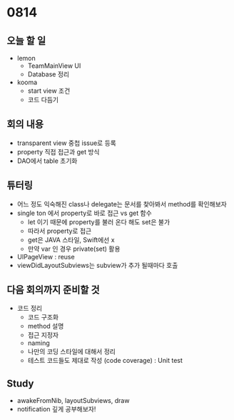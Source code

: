 # 0814

## 오늘 할 일
- lemon
  - TeamMainView UI
  - Database 정리
- kooma
  - start view 조건
  - 코드 다듬기

## 회의 내용
- transparent view 중첩 issue로 등록
- property 직접 접근과 get 방식
- DAO에서 table 초기화

## 튜터링
- 어느 정도 익숙해진 class나 delegate는 문서를 찾아봐서 method를 확인해보자
- single ton 에서 property로 바로 접근 vs get 함수
  - let 이기 때문에 property를 불러 온다 해도 set은 불가
  - 따라서 property로 접근
  - get은 JAVA 스타일, Swift에선 x
  - 만약 var 인 경우 private(set) 활용
- UIPageView : reuse
- viewDidLayoutSubviews는 subview가 추가 될때마다 호출

## 다음 회의까지 준비할 것
- 코드 정리
  - 코드 구조화
  - method 설명
  - 접근 지정자
  - naming
  - 나만의 코딩 스타일에 대해서 정리
  - 테스트 코드들도 제대로 작성 (code coverage) : Unit test

## Study
- awakeFromNib, layoutSubviews, draw
- notification 깊게 공부해보자!
